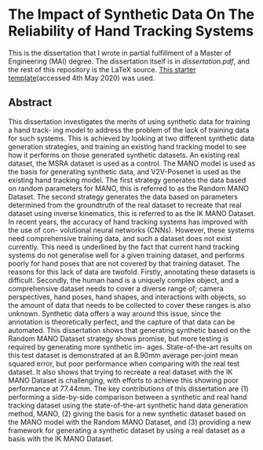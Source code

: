 # The Impact of Synthetic Data On The Reliability of Hand Tracking Systems

This is the dissertation that I wrote in partial fulfillment of a Master of Engineering (MAI) degree. The dissertation itself is in _dissertation.pdf_, and the rest of this repository is the LaTeX source. [This starter template](https://www.overleaf.com/latex/templates/tcd-mai-dissertation-template-and-guide/grhvjppydmkb)(accessed 4th May 2020) was used.

## Abstract

This dissertation investigates the merits of using synthetic data for training a hand track- ing model to address the problem of the lack of training data for such systems. This is achieved by looking at two different synthetic data generation strategies, and training an existing hand tracking model to see how it performs on those generated synthetic datasets. An existing real dataset, the MSRA dataset is used as a control. The MANO model is used as the basis for generating synthetic data, and V2V-Posenet is used as the existing hand tracking model. The first strategy generates the data based on random parameters for MANO, this is referred to as the Random MANO Dataset. The second strategy generates the data based on parameters determined from the groundtruth of the real dataset to recreate that real dataset using inverse kinematics, this is referred to as the IK MANO Dataset.
In recent years, the accuracy of hand tracking systems has improved with the use of con- volutional neural networks (CNNs). However, these systems need comprehensive training data, and such a dataset does not exist currently. This need is underlined by the fact that current hand tracking systems do not generalise well for a given training dataset, and performs poorly for hand poses that are not covered by that training dataset. The reasons for this lack of data are twofold. Firstly, annotating these datasets is difficult. Secondly, the human hand is a uniquely complex object, and a comprehensive dataset needs to cover a diverse range of; camera perspectives, hand poses, hand shapes, and interactions with objects, so the amount of data that needs to be collected to cover these ranges is also unknown. Synthetic data offers a way around this issue, since the annotation is theoretically perfect, and the capture of that data can be automated.
This dissertation shows that generating synthetic based on the Random MANO Dataset strategy shows promise, but more testing is required by generating more synthetic im- ages. State-of-the-art results on this test dataset is demonstrated at an 8.90mm average per-joint mean squared error, but poor performance when comparing with the real test dataset. It also shows that trying to recreate a real dataset with the IK MANO Dataset is challenging, with efforts to achieve this showing poor performance at 77.44mm. The key contributions of this dissertation are (1) performing a side-by-side comparison between a synthetic and real hand tracking dataset using the state-of-the-art synthetic hand data generation method, MANO, (2) giving the basis for a new synthetic dataset based on the MANO model with the Random MANO Dataset, and (3) providing a new framework for generating a synthetic dataset by using a real dataset as a basis with the IK MANO Dataset.
